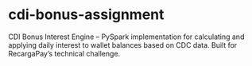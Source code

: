 # cdi-bonus-assignment
CDI Bonus Interest Engine – PySpark implementation for calculating and applying daily interest to wallet balances based on CDC data. Built for RecargaPay’s technical challenge.
